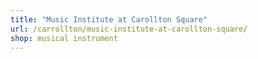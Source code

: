 ```yaml
---
title: "Music Institute at Carollton Square"
url: /carrollton/music-institute-at-carollton-square/
shop: musical instrument
---
```

